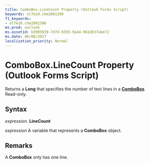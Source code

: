 ```yaml
---
title: ComboBox.LineCount Property (Outlook Forms Script)
keywords: olfm10.chm2001390
f1_keywords:
- olfm10.chm2001390
ms.prod: outlook
ms.assetid: b3905939-7d7d-9393-9a44-961db37abe72
ms.date: 06/08/2017
localization_priority: Normal
---
```



# ComboBox.LineCount Property (Outlook Forms Script)

Returns a  **Long** that specifies the number of text lines in a **[ComboBox](Outlook.combobox.md)**. Read-only.


## Syntax

_expression_. **LineCount**

_expression_ A variable that represents a  **ComboBox** object.


## Remarks

A  **ComboBox** only has one line.


